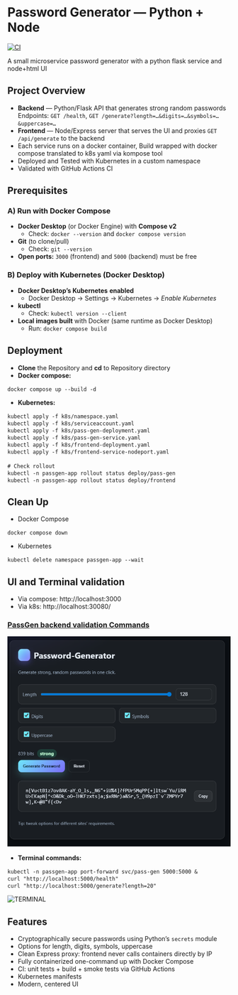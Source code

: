 # Password Generator — Python + Node
[![CI](https://github.com/s1natex/Docker_evo/actions/workflows/ci.yml/badge.svg)](https://github.com/s1natex/Docker_evo/actions/workflows/ci.yml)

A small microservice password generator with a python flask service and node+html UI
## Project Overview
- **Backend** — Python/Flask API that generates strong random passwords  
  Endpoints: `GET /health`, `GET /generate?length=…&digits=…&symbols=…&uppercase=…`
- **Frontend** — Node/Express server that serves the UI and proxies `GET /api/generate` to the backend
- Each service runs on a docker container, Build wrapped with docker compose translated to k8s yaml via kompose tool
- Deployed and Tested with Kubernetes in a custom namespace
- Validated with GitHub Actions CI

## Prerequisites
### A) Run with Docker Compose
- **Docker Desktop** (or Docker Engine) with **Compose v2**
  - Check: `docker --version` and `docker compose version`
- **Git** (to clone/pull)
  - Check: `git --version`
- **Open ports:** `3000` (frontend) and `5000` (backend) must be free

### B) Deploy with Kubernetes (Docker Desktop)
- **Docker Desktop’s Kubernetes** **enabled**  
  - Docker Desktop → Settings → Kubernetes → *Enable Kubernetes*
- **kubectl**
  - Check: `kubectl version --client`
- **Local images built** with Docker (same runtime as Docker Desktop)
  - Run: `docker compose build`

## Deployment
- **Clone** the Repository and **cd** to Repository directory
- **Docker compose:**
```
docker compose up --build -d
```
- **Kubernetes:**
```
kubectl apply -f k8s/namespace.yaml
kubectl apply -f k8s/serviceaccount.yaml
kubectl apply -f k8s/pass-gen-deployment.yaml
kubectl apply -f k8s/pass-gen-service.yaml
kubectl apply -f k8s/frontend-deployment.yaml
kubectl apply -f k8s/frontend-service-nodeport.yaml

# Check rollout
kubectl -n passgen-app rollout status deploy/pass-gen
kubectl -n passgen-app rollout status deploy/frontend
```

## Clean Up
- Docker Compose
```
docker compose down
```
- Kubernetes
```
kubectl delete namespace passgen-app --wait
```

## UI and Terminal validation
- Via compose: http://localhost:3000
- Via k8s: http://localhost:30080/

### [PassGen backend validation Commands](services/pass-gen/Validation.md)
  
![UI](./screenshots/ui.png)

- **Terminal commands:**
```
kubectl -n passgen-app port-forward svc/pass-gen 5000:5000 &
curl "http://localhost:5000/health"
curl "http://localhost:5000/generate?length=20"

```

![TERMINAL](./screenshots/terminal.png)

## Features
- Cryptographically secure passwords using Python’s `secrets` module
- Options for length, digits, symbols, uppercase
- Clean Express proxy: frontend never calls containers directly by IP
- Fully containerized one-command up with Docker Compose
- CI: unit tests + build + smoke tests via GitHub Actions
- Kubernetes manifests
- Modern, centered UI
  
